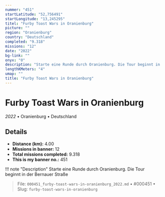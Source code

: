 ```yaml
---
nummer: "451"
startLatitude: "52,756491"
startLongitude: "13,245295"
titel: "Furby Toast Wars in Oranienburg"
picture: ""
region: "Oranienburg"
country: "Deutschland"
completed: "9.318"
missions: "12"
date: "2022"
bg-link: ""
onyx: "0"
description: "Starte eine Runde durch Oranienburg. Die Tour beginnt in der Bernauer Straße"
lengthKMeters: "4"
umap: ""
title: "Furby Toast Wars in Oranienburg"
---
```

# Furby Toast Wars in Oranienburg

*2022* • Oranienburg • Deutschland



## Details
- **Distance (km):** 4.00
- **Missions in banner:** 12
- **Total missions completed:** 9.318
- **This is my banner no.:** 451


!!! note "Description"
    Starte eine Runde durch Oranienburg. Die Tour beginnt in der Bernauer Straße




> File: `000451_furby-toast-wars-in-oranienburg_2022.md` • #000451 • Slug: `furby-toast-wars-in-oranienburg`
